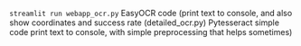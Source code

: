 

`streamlit run webapp_ocr.py` 
EasyOCR code (print text to console, and also show coordinates and success rate (detailed_ocr.py)
Pytesseract simple code print text to console, with simple preprocessing  that helps sometimes)



